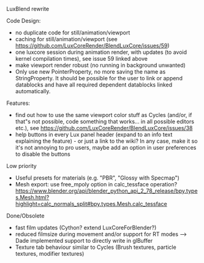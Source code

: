 LuxBlend rewrite

Code Design:
- no duplicate code for still/animation/viewport
- caching for still/animation/viewport (see https://github.com/LuxCoreRender/BlendLuxCore/issues/59)
- one luxcore session during animation render, with updates (to avoid kernel compilation times), see issue 59 linked above
- make viewport render robust (no running in background unwanted)
- Only use new PointerProperty, no more saving the name as StringProperty. 
  It should be possible for the user to link or append datablocks and have all 
  required dependent datablocks linked automatically.

Features:
- find out how to use the same viewport color stuff as Cycles (and/or, if that"s not possible, code something that works... in all possible editors etc.), see https://github.com/LuxCoreRender/BlendLuxCore/issues/38
- help buttons in every Lux panel header (expand to an info text explaining the feature) - or just a link to the wiki?
  In any case, make it so it's not annoying to pro users, maybe add an option in user preferences to disable the buttons

Low priority
- Useful presets for materials (e.g. "PBR", "Glossy with Specmap")
- Mesh export: use free_mpoly option in calc_tessface operation? https://www.blender.org/api/blender_python_api_2_78_release/bpy.types.Mesh.html?highlight=calc_normals_split#bpy.types.Mesh.calc_tessface

Done/Obsolete
- fast film updates (Cython? extend LuxCoreForBlender?)
- reduced filmsize during movement and/or support for RT modes
--> Dade implemented support to directly write in glBuffer
- Texture tab behaviour similar to Cycles (Brush textures, particle textures, modifier textures)
